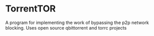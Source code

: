 # TorrentTOR
A program for implementing the work of bypassing the p2p network blocking. Uses open source qbittorrent and torrc projects
